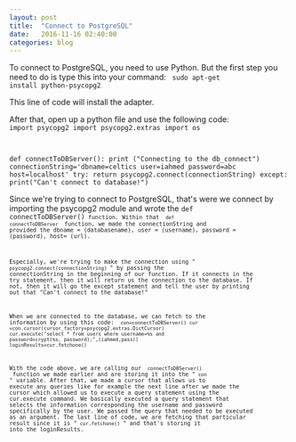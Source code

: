 ```yaml
---
layout: post
title:  "Connect to PostgreSQL"
date:   2016-11-16 02:40:00
categories: blog
---
```


To connect to PostgreSQL, you need to use Python. But the first step you need to do 
is type this into your command:
<code> sudo apt-get install python-psycopg2 </code>

This line of code will install the adapter.

After that, open up a python file and use the following code:
<code>
import psycopg2
import psycopg2.extras
import os


  def connectToDBServer():
        print ("Connecting to the db_connect")
        connectionString='dbname=celtics user=iahmed password=abc host=localhost'
        try:
            return psycopg2.connect(connectionString)
        except:
            print("Can't connect to database!")
</code>

Since we're trying to connect to PostgreSQL, that's were we connect by importing the psycopg2 module
and wrote the <code>def connectToDBServer()<code> function. Within that <code> def connectToDBServer </code>
function, we made the connectionString and provided the dbname = (databasename), user = (username), password 
= (password), host= (url).

Especially, we're trying to make the connection using "<code> psycopg2.connect(connectionString) </code>" by
passing the connectionString in the beginning of our function. If it connects in the try statement, then it 
will return us the connection to the database. If not, then it will go the except statement and tell the user
by printing out that "Can't connect to the database!"

When we are connected to the database, we can fetch to the information by using this code:
<code>
    con=connectToDBServer()
    cur =con.cursor(cursor_factory=psycopg2.extras.DictCursor)
    cur.execute("select * from users where username=%s and password=crypt(%s, password);",(iahmed,pass))
    loginResults=cur.fetchone()
</code>

With the code above, we are calling our <code> connectToDBServer() </code> function we made earlier and are storing it
into the "<code> con </code>" variable. After that, we made a cursor that allows us to execute any queries like for example
the next line after we made the cursor which allowed us to execute a query statement using the cur.execute command. We basically
executed a query statement that selects the information corresponding the username and password specifically by the user. We passed 
the query that needed to be executed as an argument. The last line of code, we are fetching that particular result since it is 
"<code> cur.fetchone() </code>" and that's storing it into the loginResults.